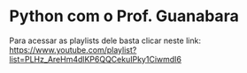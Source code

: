 # Python com o Prof. Guanabara

Para acessar as playlists dele basta clicar neste link: https://www.youtube.com/playlist?list=PLHz_AreHm4dlKP6QQCekuIPky1CiwmdI6
